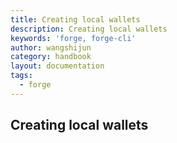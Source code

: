 ```yaml
---
title: Creating local wallets
description: Creating local wallets
keywords: 'forge, forge-cli'
author: wangshijun
category: handbook
layout: documentation
tags:
  - forge
---
```


## Creating local wallets
